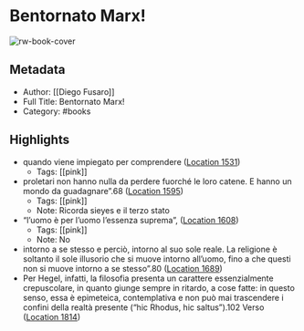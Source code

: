 # Bentornato Marx!

![rw-book-cover](https://m.media-amazon.com/images/I/81BsXRu77yL._SY160.jpg)

## Metadata
- Author: [[Diego Fusaro]]
- Full Title: Bentornato Marx!
- Category: #books

## Highlights
- quando viene impiegato per comprendere ([Location 1531](https://readwise.io/to_kindle?action=open&asin=B00DKT81ZE&location=1531))
    - Tags: [[pink]] 
- proletari non hanno nulla da perdere fuorché le loro catene. E hanno un mondo da guadagnare”.68 ([Location 1595](https://readwise.io/to_kindle?action=open&asin=B00DKT81ZE&location=1595))
    - Tags: [[pink]] 
    - Note: Ricorda sieyes e il terzo stato
- “l’uomo è per l’uomo l’essenza suprema”, ([Location 1608](https://readwise.io/to_kindle?action=open&asin=B00DKT81ZE&location=1608))
    - Tags: [[pink]] 
    - Note: No
- intorno a se stesso e perciò, intorno al suo sole reale. La religione è soltanto il sole illusorio che si muove intorno all’uomo, fino a che questi non si muove intorno a se stesso”.80 ([Location 1689](https://readwise.io/to_kindle?action=open&asin=B00DKT81ZE&location=1689))
- Per Hegel, infatti, la filosofia presenta un carattere essenzialmente crepuscolare, in quanto giunge sempre in ritardo, a cose fatte: in questo senso, essa è epimeteica, contemplativa e non può mai trascendere i confini della realtà presente (“hic Rhodus, hic saltus”).102 Verso ([Location 1814](https://readwise.io/to_kindle?action=open&asin=B00DKT81ZE&location=1814))
